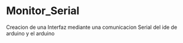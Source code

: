 # Monitor_Serial
Creacion de una Interfaz mediante una comunicacion Serial del ide de arduino y el arduino
